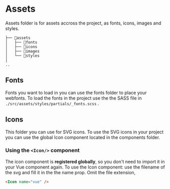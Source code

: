 # Assets

Assets folder is for assets accross the project, as fonts, icons, images and styles.

```text
├── 📂assets
│   ├── 📂fonts
│   ├── 📂icons
│   ├── 📂images
│   └── 📂styles
│
..
```

## Fonts

Fonts you want to load in you can use the fonts folder to place your webfonts. To load the fonts in the project use the the SASS file in `./src/assets/styles/partials/_fonts.scss` . 

## Icons

This folder you can use for SVG icons. To use the SVG icons in your project you can use the global Icon component located in the components folder. 

### Using the `<Icon/>` component

The icon component is **registered globally**, so you don't need to import it in your Vue component again. To use the Icon component: use the filename of the svg and fill it in the the name prop. Omit the file extension,

```html
<Icon name="vue" />
```
